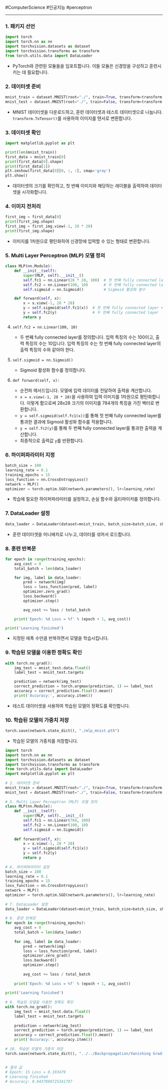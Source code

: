 #ComputerScience #인공지능 #perceptron 
 
---

### 1. 패키지 선언
```python
import torch
import torch.nn as nn
import torchvision.datasets as dataset
import torchvision.transforms as transform
from torch.utils.data import DataLoader
```
- PyTorch와 관련된 모듈들을 임포트합니다. 이들 모듈은 신경망을 구성하고 훈련시키는 데 필요합니다.

### 2. 데이터셋 준비
```python
mnist_train = dataset.MNIST(root="./", train=True, transform=transform.ToTensor(), download=True)
mnist_test = dataset.MNIST(root="./", train=False, transform=transform.ToTensor(), download=True)
```
- MNIST 데이터셋을 다운로드하고, 훈련 데이터셋과 테스트 데이터셋으로 나눕니다. `transform.ToTensor()`를 사용하여 이미지를 텐서로 변환합니다.

### 3. 데이터셋 확인
```python
import matplotlib.pyplot as plt

print(len(mnist_train))  
first_data = mnist_train[0]  
print(first_data[0].shape)  
print(first_data[1])        
plt.imshow(first_data[0][0, :, :], cmap='gray') 
plt.show()
```
- 데이터셋의 크기를 확인하고, 첫 번째 이미지와 해당하는 레이블을 출력하여 데이터셋을 시각화합니다.

### 4. 이미지 전처리
```python
first_img = first_data[0]
print(first_img.shape)  
first_img = first_img.view(-1, 28 * 28)  
print(first_img.shape)  
```
- 이미지를 1차원으로 평탄화하여 신경망에 입력할 수 있는 형태로 변환합니다.

### 5. Multi Layer Perceptron (MLP) 모델 정의

```python
class MLP(nn.Module):
    def __init__(self):
        super(MLP, self).__init__()
        self.fc1 = nn.Linear(28 * 28, 100)  # 첫 번째 fully connected layer
        self.fc2 = nn.Linear(100, 10)       # 두 번째 fully connected layer
        self.sigmoid = nn.Sigmoid()         # Sigmoid 활성화 함수

    def forward(self, x):
        x = x.view(-1, 28 * 28)
        y = self.sigmoid(self.fc1(x))  # 첫 번째 fully connected layer + 활성화 함수(Sigmoid)
        y = self.fc2(y)                # 두 번째 fully connected layer
        return y
```

4. `self.fc2 = nn.Linear(100, 10)`
   - 두 번째 fully connected layer를 정의합니다. 입력 특징의 수는 100이고, 출력 특징의 수는 10입니다. 입력 특징의 수는 첫 번째 fully connected layer의 출력 특징의 수와 같아야 한다.

5. `self.sigmoid = nn.Sigmoid()`
   - Sigmoid 활성화 함수를 정의합니다.

1. `def forward(self, x):`
   - 순전파 메서드입니다. 모델에 입력 데이터를 전달하여 출력을 계산합니다.
   - `x = x.view(-1, 28 * 28)`을 사용하여 입력 이미지를 1차원으로 평탄화합니다. 이렇게 함으로써 28x28 크기의 이미지를 784개의 특징을 가진 벡터로 변환합니다.
   - `y = self.sigmoid(self.fc1(x))`를 통해 첫 번째 fully connected layer를 통과한 결과에 Sigmoid 활성화 함수를 적용합니다.
   - `y = self.fc2(y)`를 통해 두 번째 fully connected layer를 통과한 출력을 계산합니다.
   - 최종적으로 출력값 `y`를 반환합니다.

### 6. 하이퍼파라미터 지정
```python
batch_size = 100
learning_rate = 0.1
training_epochs = 15
loss_function = nn.CrossEntropyLoss()
network = MLP()
optimizer = torch.optim.SGD(network.parameters(), lr=learning_rate)
```
- 학습에 필요한 하이퍼파라미터를 설정하고, 손실 함수와 옵티마이저를 정의합니다.

### 7. DataLoader 설정
```python
data_loader = DataLoader(dataset=mnist_train, batch_size=batch_size, shuffle=True, drop_last=True)
```
- 훈련 데이터셋을 미니배치로 나누고, 데이터를 섞어서 로드합니다.

### 8. 훈련 반복문
```python
for epoch in range(training_epochs):
    avg_cost = 0
    total_batch = len(data_loader)

    for img, label in data_loader:
        pred = network(img)
        loss = loss_function(pred, label)
        optimizer.zero_grad()  
        loss.backward()  
        optimizer.step()  

        avg_cost += loss / total_batch  

    print('Epoch: %d Loss = %f' % (epoch + 1, avg_cost))

print('Learning finished')  
```
- 지정된 에폭 수만큼 반복하면서 모델을 학습시킵니다.

### 9. 학습된 모델을 이용한 정확도 확인
```python
with torch.no_grad():  
    img_test = mnist_test.data.float()  
    label_test = mnist_test.targets  

    prediction = network(img_test)  
    correct_prediction = torch.argmax(prediction, 1) == label_test  
    accuracy = correct_prediction.float().mean()  
    print('Accuracy:', accuracy.item())  
```
- 테스트 데이터셋을 사용하여 학습된 모델의 정확도를 확인합니다.

### 10. 학습된 모델의 가중치 저장
```python
torch.save(network.state_dict(), "./mlp_mnist.pth")
```
- 학습된 모델의 가중치를 저장합니다.



```python
import torch  
import torch.nn as nn  
import torchvision.datasets as dataset  
import torchvision.transforms as transform  
from torch.utils.data import DataLoader  
import matplotlib.pyplot as plt  
  
# 2. 데이터셋 준비  
mnist_train = dataset.MNIST(root="./", train=True, transform=transform.ToTensor(), download=True)  
mnist_test = dataset.MNIST(root="./", train=False, transform=transform.ToTensor(), download=True)  
  
# 5. Multi Layer Perceptron (MLP) 모델 정의  
class MLP(nn.Module):  
    def __init__(self):  
        super(MLP, self).__init__()  
        self.fc1 = nn.Linear(784, 100)  
        self.fc2 = nn.Linear(100, 10)  
        self.sigmoid = nn.Sigmoid()  
  
    def forward(self, x):  
        x = x.view(-1, 28 * 28)  
        y = self.sigmoid(self.fc1(x))  
        y = self.fc2(y)  
        return y  
  
# 6. 하이퍼파라미터 설정  
batch_size = 100  
learning_rate = 0.1  
training_epochs = 15  
loss_function = nn.CrossEntropyLoss()  
network = MLP()  
optimizer = torch.optim.SGD(network.parameters(), lr=learning_rate)  
  
# 7. DataLoader 설정  
data_loader = DataLoader(dataset=mnist_train, batch_size=batch_size, shuffle=True, drop_last=True)  
  
# 8. 훈련 반복문  
for epoch in range(training_epochs):  
    avg_cost = 0  
    total_batch = len(data_loader)  
  
    for img, label in data_loader:  
        pred = network(img)  
        loss = loss_function(pred, label)  
        optimizer.zero_grad()  
        loss.backward()  
        optimizer.step()  
  
        avg_cost += loss / total_batch  
  
    print('Epoch: %d Loss = %f' % (epoch + 1, avg_cost))  
  
print('Learning finished')  
  
# 9. 학습된 모델을 이용한 정확도 확인  
with torch.no_grad():  
    img_test = mnist_test.data.float()  
    label_test = mnist_test.targets  
  
    prediction = network(img_test)  
    correct_prediction = torch.argmax(prediction, 1) == label_test  
    accuracy = correct_prediction.float().mean()  
    print('Accuracy:', accuracy.item())  
  
# 10. 학습된 모델의 가중치 저장  
torch.save(network.state_dict(), "../../Backpropagation/Vanishing Gradient/pth/mlp_mnist.pth")  
  
  
# 결과 값  
# Epoch: 15 Loss = 0.193479  
# Learning finished  
# Accuracy: 0.9437999725341797
```